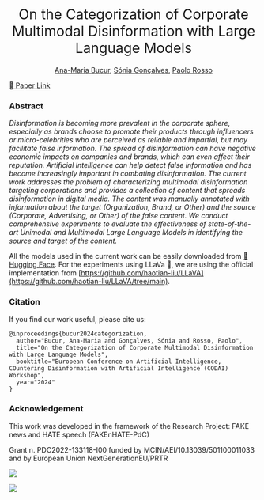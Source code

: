 <h1 align="center"><span style="font-weight:normal">On the Categorization of Corporate Multimodal Disinformation with Large Language Models</h1>

<div align="center">
  
[Ana-Maria Bucur](https://scholar.google.com/citations?user=TQuQ5IAAAAAJ&hl=en), [Sónia Gonçalves](https://scholar.google.com/citations?user=UFeFNygAAAAJ&hl=en&oi=sra), [Paolo Rosso](https://scholar.google.es/citations?user=HFKXPH8AAAAJ&hl=en)
</div>

[📝 Paper Link](https://ceur-ws.org/Vol-3782/paper4.pdf)

### Abstract
*Disinformation is becoming more prevalent in the corporate sphere, especially as brands choose to promote their products through influencers or micro-celebrities who are perceived as reliable and impartial, but may facilitate false information. The spread of disinformation can have negative economic impacts on companies and brands, which can even affect their reputation. Artificial Intelligence can help detect false information and has become increasingly important in combating disinformation. The current work addresses the problem of characterizing multimodal disinformation targeting corporations and provides a collection of content that spreads disinformation in digital media. The content was manually annotated with information about the target (Organization, Brand, or Other) and the source (Corporate, Advertising, or Other) of the false content. We conduct comprehensive experiments to evaluate the effectiveness of state-of-the-art Unimodal and Multimodal Large Language Models in identifying the source and target of the content.*

All the models used in the current work can be easily downloaded from [🤗 Hugging Face](https://huggingface.co/). For the experiments using LLaVa 🌋, we are using the official implementation from [https://github.com/haotian-liu/LLaVA](https://github.com/haotian-liu/LLaVA/tree/main).

### Citation
If you find our work useful, please cite us:

```
@inproceedings{bucur2024categorization,
  author="Bucur, Ana-Maria and Gonçalves, Sónia and Rosso, Paolo",
  title="On the Categorization of Corporate Multimodal Disinformation with Large Language Models",
  booktitle="European Conference on Artificial Intelligence, COuntering Disinformation with Artificial Intelligence (CODAI) Workshop",
  year="2024"
}
```
### Acknowledgement
This work was developed in the framework of the Research Project: FAKE news and HATE speech (FAKEnHATE-PdC)

Grant n. PDC2022-133118-I00 funded by MCIN/AEI/10.13039/501100011033 and by European Union NextGenerationEU/PRTR

![](https://i.imgur.com/sTfUE4k.png)

![](https://i.imgur.com/yYhwF2y.png)

